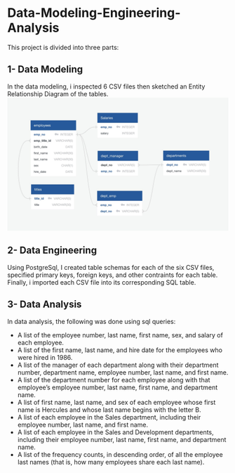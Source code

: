 # Data-Modeling-Engineering-Analysis
This project is divided into three parts:

## 1- Data Modeling
In the data modeling, i inspected 6 CSV files then sketched an Entity Relationship Diagram of the tables.
![Alt text](images/ERD.png)

## 2- Data Engineering
Using PostgreSql, I created table schemas for each of the six CSV files, specified primary keys, foreign keys, and other contraints for each table. Finally, i imported each CSV file into its corresponding SQL table.

## 3- Data Analysis
In data analysis, the following was done using sql queries:
 - A list of the employee number, last name, first name, sex, and salary of each employee.
 - A list of the first name, last name, and hire date for the employees who were hired in 1986.
 - A list of the manager of each department along with their department number, department name, employee number, last name, and first name.
 - A list of the department number for each employee along with that employee’s employee number, last name, first name, and department name.
 - A list of first name, last name, and sex of each employee whose first name is Hercules and whose last name begins with the letter B.
 - A list of each employee in the Sales department, including their employee number, last name, and first name.
 - A list of each employee in the Sales and Development departments, including their employee number, last name, first name, and department name.
 - A list of the frequency counts, in descending order, of all the employee last names (that is, how many employees share each last name).

